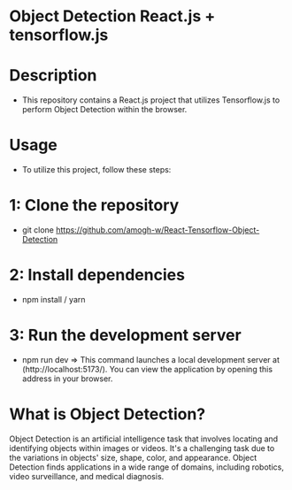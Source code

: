 # Object Detection React.js + tensorflow.js
# Description
- This repository contains a React.js project that utilizes Tensorflow.js to perform Object Detection within the browser.
# Usage
- To utilize this project, follow these steps:
# 1: Clone the repository
- git clone https://github.com/amogh-w/React-Tensorflow-Object-Detection
# 2: Install dependencies
- npm install / yarn
# 3: Run the development server
- npm run dev => This command launches a local development server at (http://localhost:5173/). You can view the application by opening this address in your browser.



# What is Object Detection?
Object Detection is an artificial intelligence task that involves locating and identifying objects within images or videos. It's a challenging task due to the variations in objects' size, shape, color, and appearance.
Object Detection finds applications in a wide range of domains, including robotics, video surveillance, and medical diagnosis.
